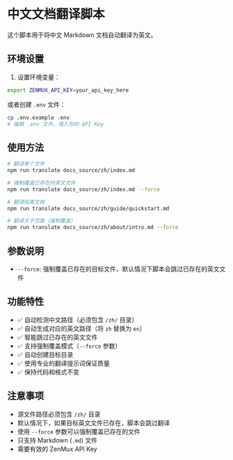 # 中文文档翻译脚本

这个脚本用于将中文 Markdown 文档自动翻译为英文。

## 环境设置

1. 设置环境变量：

```bash
export ZENMUX_API_KEY=your_api_key_here
```

或者创建 `.env` 文件：

```bash
cp .env.example .env
# 编辑 .env 文件，填入你的 API Key
```

## 使用方法

```bash
# 翻译单个文件
npm run translate docs_source/zh/index.md

# 强制覆盖已存在的英文文件
npm run translate docs_source/zh/index.md --force

# 翻译指南文档
npm run translate docs_source/zh/guide/quickstart.md

# 翻译关于页面（强制覆盖）
npm run translate docs_source/zh/about/intro.md --force
```

## 参数说明

- `--force`: 强制覆盖已存在的目标文件，默认情况下脚本会跳过已存在的英文文件

## 功能特性

- ✅ 自动检测中文路径（必须包含 `/zh/` 目录）
- ✅ 自动生成对应的英文路径（将 `zh` 替换为 `en`）
- ✅ 智能跳过已存在的英文文件
- ✅ 支持强制覆盖模式（`--force` 参数）
- ✅ 自动创建目标目录
- ✅ 使用专业的翻译提示词保证质量
- ✅ 保持代码和格式不变

## 注意事项

- 源文件路径必须包含 `/zh/` 目录
- 默认情况下，如果目标英文文件已存在，脚本会跳过翻译
- 使用 `--force` 参数可以强制覆盖已存在的文件
- 只支持 Markdown (`.md`) 文件
- 需要有效的 ZenMux API Key
